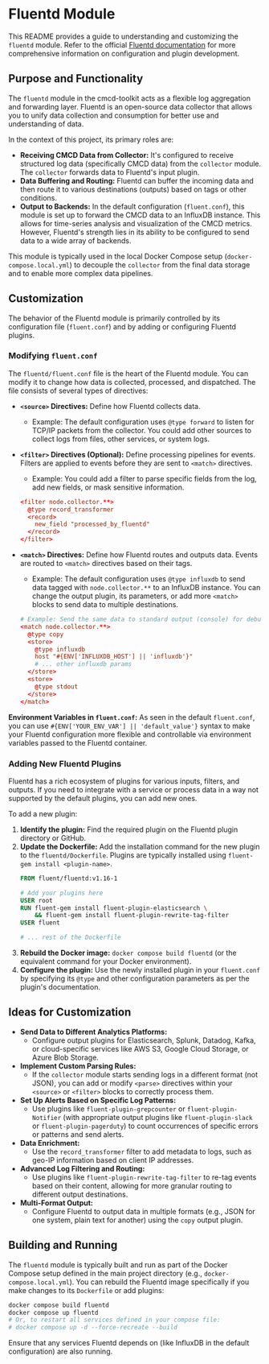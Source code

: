 # Fluentd Module

This README provides a guide to understanding and customizing the `fluentd` module. Refer to the official [Fluentd documentation](https://docs.fluentd.org/) for more comprehensive information on configuration and plugin development.

## Purpose and Functionality

The `fluentd` module in the cmcd-toolkit acts as a flexible log aggregation and forwarding layer. Fluentd is an open-source data collector that allows you to unify data collection and consumption for better use and understanding of data.

In the context of this project, its primary roles are:

*   **Receiving CMCD Data from Collector:** It's configured to receive structured log data (specifically CMCD data) from the `collector` module. The `collector` forwards data to Fluentd's input plugin.
*   **Data Buffering and Routing:** Fluentd can buffer the incoming data and then route it to various destinations (outputs) based on tags or other conditions.
*   **Output to Backends:** In the default configuration (`fluent.conf`), this module is set up to forward the CMCD data to an InfluxDB instance. This allows for time-series analysis and visualization of the CMCD metrics. However, Fluentd's strength lies in its ability to be configured to send data to a wide array of backends.

This module is typically used in the local Docker Compose setup (`docker-compose.local.yml`) to decouple the `collector` from the final data storage and to enable more complex data pipelines.

## Customization

The behavior of the Fluentd module is primarily controlled by its configuration file (`fluent.conf`) and by adding or configuring Fluentd plugins.

### Modifying `fluent.conf`

The `fluentd/fluent.conf` file is the heart of the Fluentd module. You can modify it to change how data is collected, processed, and dispatched. The file consists of several types of directives:

*   **`<source>` Directives:** Define how Fluentd collects data.
    *   Example: The default configuration uses `@type forward` to listen for TCP/IP packets from the collector. You could add other sources to collect logs from files, other services, or system logs.

*   **`<filter>` Directives (Optional):** Define processing pipelines for events. Filters are applied to events before they are sent to `<match>` directives.
    *   Example: You could add a filter to parse specific fields from the log, add new fields, or mask sensitive information.
      ```conf
      <filter node.collector.**>
        @type record_transformer
        <record>
          new_field "processed_by_fluentd"
        </record>
      </filter>
      ```

*   **`<match>` Directives:** Define how Fluentd routes and outputs data. Events are routed to `<match>` directives based on their tags.
    *   Example: The default configuration uses `@type influxdb` to send data tagged with `node.collector.**` to an InfluxDB instance. You can change the output plugin, its parameters, or add more `<match>` blocks to send data to multiple destinations.
      ```conf
      # Example: Send the same data to standard output (console) for debugging
      <match node.collector.**>
        @type copy
        <store>
          @type influxdb
          host "#{ENV['INFLUXDB_HOST'] || 'influxdb'}"
          # ... other influxdb params
        </store>
        <store>
          @type stdout
        </store>
      </match>
      ```

**Environment Variables in `fluent.conf`:**
As seen in the default `fluent.conf`, you can use `#{ENV['YOUR_ENV_VAR'] || 'default_value'}` syntax to make your Fluentd configuration more flexible and controllable via environment variables passed to the Fluentd container.

### Adding New Fluentd Plugins

Fluentd has a rich ecosystem of plugins for various inputs, filters, and outputs. If you need to integrate with a service or process data in a way not supported by the default plugins, you can add new ones.

To add a new plugin:

1.  **Identify the plugin:** Find the required plugin on the Fluentd plugin directory or GitHub.
2.  **Update the Dockerfile:** Add the installation command for the new plugin to the `fluentd/Dockerfile`. Plugins are typically installed using `fluent-gem install <plugin-name>`.
    ```dockerfile
    FROM fluent/fluentd:v1.16-1

    # Add your plugins here
    USER root
    RUN fluent-gem install fluent-plugin-elasticsearch \
        && fluent-gem install fluent-plugin-rewrite-tag-filter
    USER fluent
    
    # ... rest of the Dockerfile
    ```
3.  **Rebuild the Docker image:** `docker compose build fluentd` (or the equivalent command for your Docker environment).
4.  **Configure the plugin:** Use the newly installed plugin in your `fluent.conf` by specifying its `@type` and other configuration parameters as per the plugin's documentation.

## Ideas for Customization

*   **Send Data to Different Analytics Platforms:**
    *   Configure output plugins for Elasticsearch, Splunk, Datadog, Kafka, or cloud-specific services like AWS S3, Google Cloud Storage, or Azure Blob Storage.
*   **Implement Custom Parsing Rules:**
    *   If the `collector` module starts sending logs in a different format (not JSON), you can add or modify `<parse>` directives within your `<source>` or `<filter>` blocks to correctly process them.
*   **Set Up Alerts Based on Specific Log Patterns:**
    *   Use plugins like `fluent-plugin-grepcounter` or `fluent-plugin-Notifier` (with appropriate output plugins like `fluent-plugin-slack` or `fluent-plugin-pagerduty`) to count occurrences of specific errors or patterns and send alerts.
*   **Data Enrichment:**
    *   Use the `record_transformer` filter to add metadata to logs, such as geo-IP information based on client IP addresses.
*   **Advanced Log Filtering and Routing:**
    *   Use plugins like `fluent-plugin-rewrite-tag-filter` to re-tag events based on their content, allowing for more granular routing to different output destinations.
*   **Multi-Format Output:**
    *   Configure Fluentd to output data in multiple formats (e.g., JSON for one system, plain text for another) using the `copy` output plugin.

## Building and Running

The `fluentd` module is typically built and run as part of the Docker Compose setup defined in the main project directory (e.g., `docker-compose.local.yml`). You can rebuild the Fluentd image specifically if you make changes to its `Dockerfile` or add plugins:

```bash
docker compose build fluentd
docker compose up fluentd 
# Or, to restart all services defined in your compose file:
# docker compose up -d --force-recreate --build
```

Ensure that any services Fluentd depends on (like InfluxDB in the default configuration) are also running.
